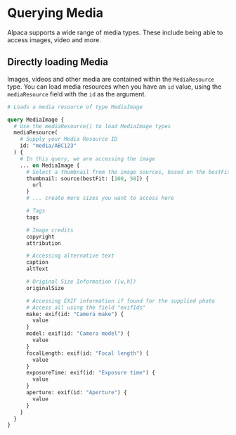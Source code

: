 # Querying Media

Alpaca supports a wide range of media types. These include being able to access
images, video and more.

## Directly loading Media

Images, videos and other media are contained within the `MediaResource` type.
You can load media resources when you have an `id` value, using the
`mediaResource` field with the `id` as the argument.

```graphql
# Loads a media resource of type MediaImage

query MediaImage {
  # Use the mediaResource() to load MediaImage types
  mediaResource(
    # Supply your Media Resource ID
    id: "media/ABC123"
  ) {
    # In this query, we are accessing the image
    ... on MediaImage {
      # Select a thumbnail from the image sources, based on the bestFit strategy
      thumbnail: source(bestFit: [100, 50]) {
        url
      }
      # ... create more sizes you want to access here

      # Tags
      tags

      # Image credits
      copyright
      attribution

      # Accessing alternative text
      caption
      altText

      # Original Size Information ([w,h])
      originalSize

      # Accessing EXIF information if found for the supplied photo
      # Access all using the field "exifIds"
      make: exif(id: "Camera make") {
        value
      }
      model: exif(id: "Camera model") {
        value
      }
      focalLength: exif(id: "Focal length") {
        value
      }
      exposureTime: exif(id: "Exposure time") {
        value
      }
      aperture: exif(id: "Aperture") {
        value
      }
    }
  }
}
```
